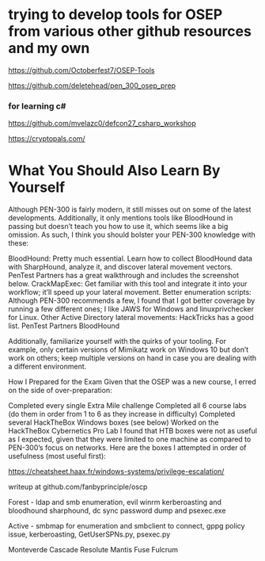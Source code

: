 # trying to develop tools for OSEP from various other github resources and my own

https://github.com/Octoberfest7/OSEP-Tools

https://github.com/deletehead/pen_300_osep_prep

### for learning c#

https://github.com/mvelazc0/defcon27_csharp_workshop

https://cryptopals.com/

# What You Should Also Learn By Yourself 
Although PEN-300 is fairly modern, it still misses out on some of the latest developments. Additionally, it only mentions tools like BloodHound in passing but doesn’t teach you how to use it, which seems like a big omission. As such, I think you should bolster your PEN-300 knowledge with these:

BloodHound: Pretty much essential. Learn how to collect BloodHound data with SharpHound, analyze it, and discover lateral movement vectors. PenTest Partners has a great walkthrough and includes the screenshot below.
CrackMapExec: Get familiar with this tool and integrate it into your workflow; it’ll speed up your lateral movement.
Better enumeration scripts: Although PEN-300 recommends a few, I found that I got better coverage by running a few different ones; I like JAWS for Windows and linuxprivchecker for Linux.
Other Active Directory lateral movements: HackTricks has a good list.
PenTest Partners BloodHound

Additionally, familiarize yourself with the quirks of your tooling. For example, only certain versions of Mimikatz work on Windows 10 but don’t work on others; keep multiple versions on hand in case you are dealing with a different environment.

How I Prepared for the Exam 
Given that the OSEP was a new course, I erred on the side of over-preparation:

Completed every single Extra Mile challenge
Completed all 6 course labs (do them in order from 1 to 6 as they increase in difficulty)
Completed several HackTheBox Windows boxes (see below)
Worked on the HackTheBox Cybernetics Pro Lab
I found that HTB boxes were not as useful as I expected, given that they were limited to one machine as compared to PEN-300’s focus on networks. Here are the boxes I attempted in order of usefulness (most useful first):

https://cheatsheet.haax.fr/windows-systems/privilege-escalation/

writeup at github.com/fanbyprinciple/oscp

Forest - ldap and smb enumeration, evil winrm kerberoasting and  bloodhound sharphound, dc sync password dump and psexec.exe

Active - smbmap for enumeration and smbclient to connect, gppg policy issue, kerberoasting, GetUserSPNs.py, psexec.py

Monteverde
Cascade
Resolute
Mantis
Fuse
Fulcrum




